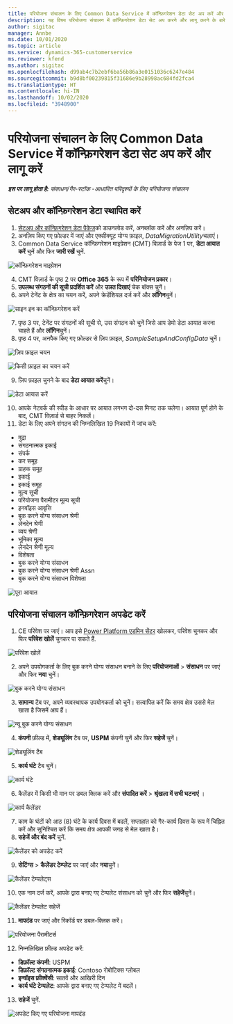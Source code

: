 ```yaml
---
title: परियोजना संचालन के लिए Common Data Service में कॉन्फ़िगरेशन डेटा सेट अप करें और लागू करें
description: यह विषय परियोजना संचालन में कॉन्फ़िगरेशन डेटा सेट अप करने और लागू करने के बारे में जानकारी प्रदान करता है।
author: sigitac
manager: Annbe
ms.date: 10/01/2020
ms.topic: article
ms.service: dynamics-365-customerservice
ms.reviewer: kfend
ms.author: sigitac
ms.openlocfilehash: d99ab4c7b2ebf6ba56b86a3e0151036c6247e484
ms.sourcegitcommit: b9d8bf00239815f31686e9b28998ac684fd2fca4
ms.translationtype: HT
ms.contentlocale: hi-IN
ms.lasthandoff: 10/02/2020
ms.locfileid: "3948900"
---
```

# <a name="set-up-and-apply-configuration-data-in-the-common-data-service-for-project-operations"></a>परियोजना संचालन के लिए Common Data Service में कॉन्फ़िगरेशन डेटा सेट अप करें और लागू करें

_**इस पर लागू होता है:** संसाधन/गैर-स्टॉक -आधारित परिदृश्यों के लिए परियोजना संचालन_

## <a name="install-setup-and-configuration-data"></a>सेटअप और कॉन्फ़िगरेशन डेटा स्थापित करें

1. [सेटअप और कॉन्फ़िगरेशन डेटा पैकेज](https://download.microsoft.com/download/1/3/4/1349369c-6209-42b7-b3b4-5be0e67cacd8/ProjOpsSampleSetupData-%20Integrated%20UR1.zip)को डाउनलोड करें, अनब्लॉक करें और अनज़िप करें।
2. अनज़िप किए गए फ़ोल्डर में जाएं और एक्सीक्यूट योग्य फ़ाइल, *DataMigrationUtility*चलाएं।
3. Common Data Service कॉन्फ़िगरेशन माइग्रेशन (CMT) विज़ार्ड के पेज 1 पर, **डेटा आयात करें** चुनें और फिर **जारी रखें** चुनें.

![कॉन्फ़िगरेशन माइग्रेशन](./media/1ConfigurationMigration.png)

4. CMT विज़ार्ड के पृष्ठ 2 पर **Office 365** के रूप में **परिनियोजन प्रकार**।
5. **उपलब्ध संगठनों की सूची प्रदर्शित करें** और **उन्नत दिखाएं** चेक बॉक्स चुनें।
6. अपने टेनेंट के क्षेत्र का चयन करें, अपने क्रेडेंशियल दर्ज करें और **लॉगिन**चुनें।

![साइन इन का कॉन्फ़िगरेशन करें](./media/2ConfigurationSignin.png)

7. पृष्ठ 3 पर, टेनेंट पर संगठनों की सूची से, उस संगठन को चुनें जिसे आप डेमो डेटा आयात करना चाहते हैं और **लॉगिन**चुनें।
8. पृष्ठ 4 पर, अनपैक किए गए फ़ोल्डर से ज़िप फ़ाइल, *SampleSetupAndConfigData* चुनें।

![ज़िप फ़ाइल चयन](./media/3ZipFile.png)

![किसी फ़ाइल का चयन करें](./media/4SelectAFile.png)

9. ज़िप फ़ाइल चुनने के बाद **डेटा आयात करें**चुनें।

![डेटा आयात करें](./media/5ImportData.png)

10. आपके नेटवर्क की स्पीड के आधार पर आयात लगभग दो-दस मिनट तक चलेगा। आयात पूर्ण होने के बाद, CMT विज़ार्ड से बाहर निकलें। 
11. डेटा के लिए अपने संगठन की निम्नलिखित 19 निकायों में जांच करें:

  - मुद्रा
  - संगठनात्मक इकाई
  - संपर्क
  - कर समूह
  - ग्राहक समूह
  - इकाई
  - इकाई समूह
  - मूल्य सूची
  - परियोजना पैरामीटर मूल्य सूची
  - इनवॉइस आवृत्ति
  - बुक करने योग्य संसाधन श्रेणी
  - लेनदेन श्रेणी
  - व्यय श्रेणी
  - भूमिका मू्ल्य
  - लेनदेन श्रेणी मूल्य
  - विशेषता
  - बुक करने योग्य संसाधन
  - बुक करने योग्य संसाधन श्रेणी Assn
  - बुक करने योग्य संसाधन विशेषता

![पूरा आयात](./media/6CompleteImport.png)

## <a name="update-project-operations-configurations"></a>परियोजना संचालन कॉन्फ़िगरेशन अपडेट करें

1. CE परिवेश पर जाएं। आप इसे [Power Platform एडमिन सेंटर](https://admin.powerplatform.microsoft.com/environments) खोलकर, परिवेश चुनकर और फिर **परिवेश खोलें** चुनकर पा सकते हैं. 

![परिवेश खोलें](./media/7OpenEnvironment.png)

2. अपने उपयोगकर्ता के लिए बुक करने योग्य संसाधन बनाने के लिए **परियोजनाओं** > **संसाधन** पर जाएं और फिर **नया** चुनें।

![बुक करने योग्य संसाधन](./media/8BookableResources.png)

3. **सामान्य** टैब पर, अपने व्यवस्थापक उपयोगकर्ता को चुनें। सत्यापित करें कि समय क्षेत्र उससे मेल खाता है जिसमें आप हैं। 

![न्यू बुक करने योग्य संसाधन](./media/9NewBookableResource.png)

4. **कंपनी** फ़ील्ड में, **शेड्यूलिंग** टैब पर, **USPM** कंपनी चुनें और फिर **सहेजें** चुनें। 

![शेड्यूलिंग टैब](./media/10SchedulingTab.png)

5. **कार्य घंटे** टैब चुनें।  

![कार्य घंटे](./media/11WorkHours.png)

6. कैलेंडर में किसी भी मान पर डबल क्लिक करें और **संपादित करें** > **श्रृंखला में सभी घटनाएं** । 

![कार्य कैलेंडर](./media/12WorkCalendar.png)

7. काम के घंटों को आठ (8) घंटे के कार्य दिवस में बदलें, सप्ताहांत को गैर-कार्य दिवस के रूप में चिह्नित करें और सुनिश्चित करें कि समय क्षेत्र आपकी जगह से मेल खाता है। 
8. **सहेजें और बंद करें** चुनें.

![कैलेंडर को अपडेट करें](./media/13UpdateCalendar.png)

9. **सेटिंग्स** > **कैलेंडर टेम्प्लेट** पर जाएं और **नया**चुनें।
 
 ![कैलेंडर टेम्पलेट्स](./media/14CalendarTemplates.png)
 
 10. एक नाम दर्ज करें, आपके द्वारा बनाए गए टेम्पलेट संसाधन को चुनें और फिर **सहेजें**चुनें। 
 
 ![कैलेंडर टेम्पलेट सहेजें](./media/15SaveCalendarTemplate.png)
 
 11. **मापदंड** पर जाएं और रिकॉर्ड पर डबल-क्लिक करें। 
 
 ![परियोजना पैरामीटर्स](./media/16ProjectParameters.png)
 
12. निम्नलिखित फ़ील्ड अपडेट करें:

 - **डिफ़ॉल्ट कंपनी**: USPM
 - **डिफ़ॉल्ट संगठनात्मक इकाई**: Contoso रोबोटिक्स ग्लोबल
 - **इन्वॉइस फ्रीक्वेंसी**: सातवें और आखिरी दिन
 - **कार्य घंटे टेम्पलेट**: आपके द्वारा बनाए गए टेम्पलेट में बदलें।

13. **सहेजें** चुनें. 

![अपडेट किए गए परियोजना मापदंड](./media/17UpdatedProjectParameters.png)
